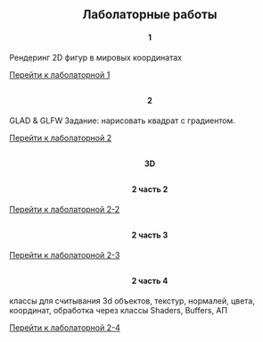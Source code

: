 ## <h2 align="center">Лаболаторные работы</h2>

<h4 align="center">1</h4>

<p>
  Рендеринг 2D фигур в мировых координатах
</p>

[Перейти к лаболаторной 1](https://github.com/NIOHOMY/Mathematical_Foundations_of_Computer_Graphics_5_semester/tree/lab1)

##

<h4 align="center">2</h4>

<p>
GLAD & GLFW
Задание: нарисовать квадрат с градиентом.
</p>

[Перейти к лаболаторной 2](https://github.com/NIOHOMY/Mathematical_Foundations_of_Computer_Graphics_5_semester/tree/lab2)

##

<h4 align="center">3D</h4>

##

<h4 align="center">2 часть 2</h4>

[Перейти к лаболаторной 2-2](https://github.com/NIOHOMY/Mathematical_Foundations_of_Computer_Graphics_5_semester/tree/lab2-2)

##

<h4 align="center">2 часть 3</h4>

[Перейти к лаболаторной 2-3](https://github.com/NIOHOMY/Mathematical_Foundations_of_Computer_Graphics_5_semester/tree/lab2-3)

##

<h4 align="center">2 часть 4</h4>

<p>
  классы для считывания 3d объектов, текстур, нормалей, цвета, координат, обработка через классы Shaders, Buffers, АП
</p>

[Перейти к лаболаторной 2-4](https://github.com/NIOHOMY/Mathematical_Foundations_of_Computer_Graphics_5_semester/tree/lab2-4)

##

